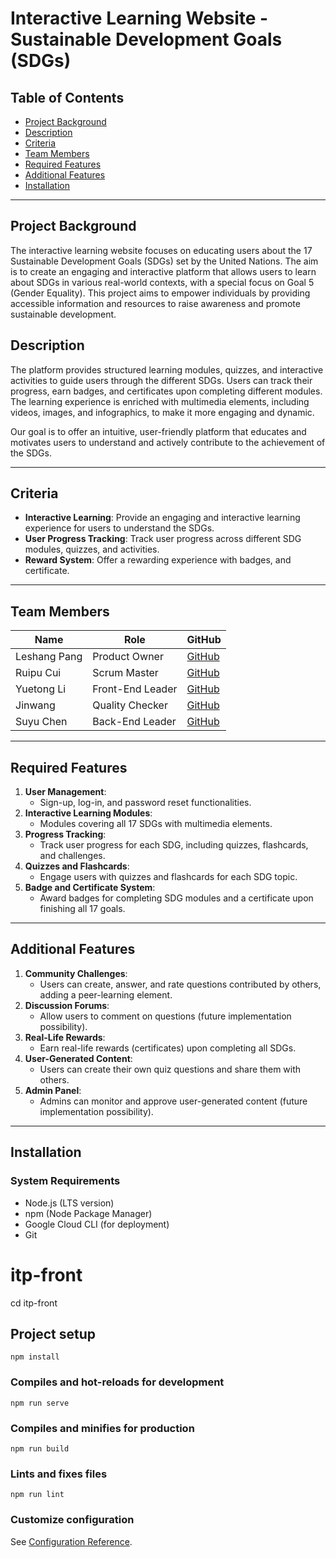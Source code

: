 # **Interactive Learning Website - Sustainable Development Goals (SDGs)**

## Table of Contents
- [Project Background](#project-background)
- [Description](#description)
- [Criteria](#criteria)
- [Team Members](#team-members)
- [Required Features](#required-features)
- [Additional Features](#additional-features)
- [Installation](#installation)

---

## Project Background
The interactive learning website focuses on educating users about the 17 Sustainable Development Goals (SDGs) set by the United Nations. The aim is to create an engaging and interactive platform that allows users to learn about SDGs in various real-world contexts, with a special focus on Goal 5 (Gender Equality). This project aims to empower individuals by providing accessible information and resources to raise awareness and promote sustainable development.

## Description
The platform provides structured learning modules, quizzes, and interactive activities to guide users through the different SDGs. Users can track their progress, earn badges, and certificates upon completing different modules. The learning experience is enriched with multimedia elements, including videos, images, and infographics, to make it more engaging and dynamic.

Our goal is to offer an intuitive, user-friendly platform that educates and motivates users to understand and actively contribute to the achievement of the SDGs.

---

## Criteria
- **Interactive Learning**: Provide an engaging and interactive learning experience for users to understand the SDGs.
- **User Progress Tracking**: Track user progress across different SDG modules, quizzes, and activities.
- **Reward System**: Offer a rewarding experience with badges, and certificate. 

---

## Team Members
| Name             | Role               | GitHub           |
|------------------|--------------------|------------------|
| Leshang Pang     | Product Owner      | [GitHub](#)      |
| Ruipu Cui        | Scrum Master       | [GitHub](#)      |
| Yuetong Li       | Front-End Leader    | [GitHub](#)      |
| Jinwang          | Quality Checker     | [GitHub](#)      |
| Suyu Chen        | Back-End Leader     | [GitHub](#)      |

---

## Required Features
1. **User Management**: 
   - Sign-up, log-in, and password reset functionalities.
2. **Interactive Learning Modules**:
   - Modules covering all 17 SDGs with multimedia elements.
3. **Progress Tracking**:
   - Track user progress for each SDG, including quizzes, flashcards, and challenges.
4. **Quizzes and Flashcards**:
   - Engage users with quizzes and flashcards for each SDG topic.
5. **Badge and Certificate System**:
   - Award badges for completing SDG modules and a certificate upon finishing all 17 goals.

---

## Additional Features
1. **Community Challenges**: 
   - Users can create, answer, and rate questions contributed by others, adding a peer-learning element.
2. **Discussion Forums**:
   - Allow users to comment on questions (future implementation possibility).
3. **Real-Life Rewards**:
   - Earn real-life rewards (certificates) upon completing all SDGs.
4. **User-Generated Content**:
   - Users can create their own quiz questions and share them with others.
5. **Admin Panel**:
   - Admins can monitor and approve user-generated content (future implementation possibility).

---

## Installation

### System Requirements
- Node.js (LTS version)
- npm (Node Package Manager)
- Google Cloud CLI (for deployment)
- Git

# itp-front
cd itp-front

## Project setup
```
npm install
```

### Compiles and hot-reloads for development
```
npm run serve
```

### Compiles and minifies for production
```
npm run build
```

### Lints and fixes files
```
npm run lint
```

### Customize configuration
See [Configuration Reference](https://cli.vuejs.org/config/).
